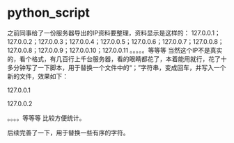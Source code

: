 # python_script
之前同事给了一份服务器导出的IP资料要整理，资料显示是这样的：
127.0.0.1；127.0.0.2；127.0.0.3；127.0.0.4；127.0.0.5；127.0.0.6；127.0.0.7；127.0.0.8；127.0.0.8；127.0.0.9；127.0.0.10；127.0.0.11 。。。。。等等等
当然这个IP不是真实的，看个格式，有几百行上千台服务器，看的眼睛都花了，本着能用就行，花了十多分钟写了一下脚本，用于替换一个文件中的“；”字符串，变成回车，并写入一个新的文件，效果如下：

127.0.0.1

127.0.0.2

。。。。等等等
比较方便统计。

后续完善了一下，用于替换一些有序的字符。
